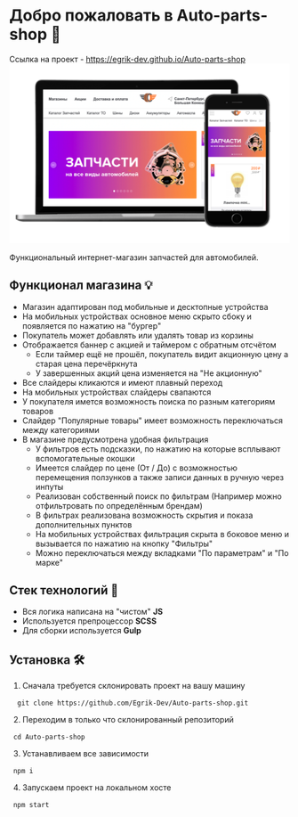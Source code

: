 # Добро пожаловать в Auto-parts-shop 🎉

Ссылка на проект - https://egrik-dev.github.io/Auto-parts-shop
![screenshot](./source/img/screenshots.png)

Функциональный интернет-магазин запчастей для автомобилей.

## Функционал магазина 💡

- Магазин адаптирован под мобильные и десктопные устройства
- На мобильных устройствах основное меню скрыто сбоку и появляется по нажатию на "бургер"
- Покупатель может добавлять или удалять товар из корзины
- Отображается баннер с акцией и таймером с обратным отсчётом
  - Если таймер ещё не прошёл, покупатель видит акционную цену а старая цена перечёркнута
  - У завершенных акций цена изменяется на "Не акционную"
- Все слайдеры кликаются и имеют плавный переход
- На мобильных устройствах слайдеры свапаются
- У покупателя имется возможность поиска по разным категориям товаров
- Слайдер "Популярные товары" имеет возможность переключаться между категориями
- В магазине предусмотрена удобная фильтрация
  - У фильтров есть подсказки, по нажатию на которые всплывают вспомогательные окошки
  - Имеется слайдер по цене (От / До) с возможностью перемещения ползунков а также записи данных в ручную через инпуты
  - Реализован собственный поиск по фильтрам (Например можно отфильтровать по определённым брендам)
  - В фильтрах реализована возможность скрытия и показа дополнительных пунктов
  - На мобильных устройствах фильтрация скрыта в боковое меню и вызывается по нажатию на кнопку "Фильтры"
  - Можно переключаться между вкладками "По параметрам" и "По марке"

## Стек технологий 🤖

- Вся логика написана на "чистом" **JS**
- Используется препроцессор **SCSS**
- Для сборки используется **Gulp**

## Установка 🛠

1. Сначала требуется склонировать проект на вашу машину

```
  git clone https://github.com/Egrik-Dev/Auto-parts-shop.git
```

2. Переходим в только что склонированный репозиторий

```
 cd Auto-parts-shop
```

3. Устанавливаем все зависимости

```
 npm i
```

4. Запускаем проект на локальном хосте

```
 npm start
```
